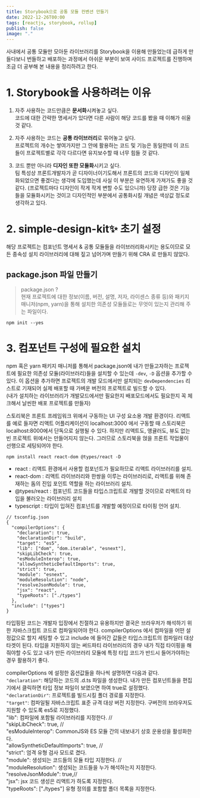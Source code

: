 ```yaml
---
title: Storybook으로 공통 모듈 컨벤션 만들기
date: 2022-12-26T00:00
tags: [reactjs, storybook, rollup]
publish: false
image: "."
---
```


사내에서 공통 모듈만 모아둔 라이브러리를 Storybook을 이용해 만들었는데 급하게 만들다보니 번들하고 배포하는 과정에서 아쉬운 부분이 보여 사이드 프로젝트를 진행하며 조금 더 공부해 본 내용을 정리하려고 한다.

# 1. Storybook을 사용하려는 이유
1. 자주 사용하는 코드만큼은 **문서화**시켜놓고 싶다.   
코드에 대한 간략한 명세서가 있다면 다른 사람이 해당 코드를 봤을 때 이해가 쉬울 것 같다.

2. 자주 사용하는 코드는 **공통 라이브러리**로 묶어놓고 싶다.   
프로젝트의 개수는 쌓여가지만 그 안에 활용하는 코드 및 기능은 동일한데 이 코드들이 프로젝트별로 각각 다르다면 유지보수할 때 너무 힘들 것 같다.

3. 코드 뿐만 아니라 **디자인 또한 모듈화**시키고 싶다.   
팀 특성상 프론트개발자가 곧 디자이너이기도해서 프론트의 코드와 디자인이 일체화되었으면 좋겠다는 생각에 도입했는데 사실 이 부분은 유연하게 가져가도 좋을 것 같다. (프로젝트마다 디자인이 작게 작게 변할 수도 있으니까) 당장 급한 것은 기능들을 모듈화시키는 것이고 디자인적인 부분에서 공통화시킬 개념은 색상값 정도로 생각하고 있다.

# 2. simple-design-kit✨ 초기 설정

해당 프로젝트는 컴포넌트 명세서 & 공통 모듈들을 라이브러리화시키는 용도이므로 모든 종속성 설치 라이브러리에 대해 짚고 넘어가며 만들기 위해 CRA 로 만들지 않았다. 

## package.json 파일 만들기

> package.json ?   
> 현재 프로젝트에 대한 정보(이름, 버전, 설명, 저자, 라이센스 종류 등)와 패키지 매니저(npm, yarn)을 통해 설치한 의존성 모듈들로는 무엇이 있는지 관리해 주는 파일이다.

```
npm init --yes
```

# 3. 컴포넌트 구성에 필요한 설치

npm 혹은 yarn 패키지 매니저를 통해서 package.json에 내가 만들고자하는 프로젝트에 필요한 의존성 모듈(라이브러리)들을 설치할 수 있는데 `-dev`, `-D` 옵션을 추가할 수 있다. 이 옵션을 추가하면 프로젝트의 개발 모드에서만 설치되는 `devDependencies` 리스트로 기재되어 실제 배포할 때 가벼운 버전의 프로젝트로 빌드할 수 있다.   
(내가 설치하는 라이브러리가 개발모드에서만 필요한지 배포모드에서도 필요한지 꼭 체크해서 날씬한 배포 프로젝트를 만들자) 

스토리북은 프론트 프레임워크 위에서 구동하는 UI 구성 요소용 개발 환경이다. 리액트를 예로 들자면 리액트 어플리케이션이 localhost:3000 에서 구동할 때 스토리북은 localhost:8000에서 단독으로 실행될 수 있다. 하지만 리액트도, 앵귤러도, 뷰도 없는 빈 프로젝트 위에서는 만들어지지 않는다. 그러므로 스토리북을 얹을 프론트 작업물이 선행으로 세팅되어야 한다.

```
npm install react react-dom @types/react -D
```
- react : 리액트 환경에서 사용할 컴포넌트가 필요하므로 리액트 라이브러리를 설치.
- react-dom : 리액트 라이브러리와 한쌍을 이루는 라이브러리로, 리액트를 위해 존재하는 돔의 진입 포인트 역할을 하는 라이브러리 설치.
- @types/react : 컴포넌트 코드들을 타입스크립트로 개발할 것이므로 리액트의 타입을 불러오는 라이브러리 설치
- typescript : 타입이 입혀진 컴포넌트를 개발할 예정이므로 타이핑 언어 설치.

```
// tsconfig.json
{
  "compilerOptions": {
    "declaration": true,
    "declarationDir": "build",
    "target": "es5",
    "lib": ["dom", "dom.iterable", "esnext"],
    "skipLibCheck": true,
    "esModuleInterop": true,
    "allowSyntheticDefaultImports": true,
    "strict": true,
    "module": "esnext",
    "moduleResolution": "node",
    "resolveJsonModule": true,
    "jsx": "react",
    "typeRoots": ["./types"]
  },
  "include": ["types"]
}
```
타입핑된 코드는 개발자 입장에서 친절하고 유용하지만 결국은 브라우저가 해석하기 위한 자바스크립트 코드로 컴파일되어야 한다. compilerOptions 에서 컴파일을 어떤 설정값으로 할지 세팅할 수 있고 include 에 들어간 값들은 타입스크립트의 컴파일러 대상 타겟이 된다. 타입을 지원하지 않는 써드파티 라이브러리의 경우 내가 직접 타이핑을 해줘야할 수도 있고 내가 만든 라이브러리 모듈에 특정 타입 코드가 반드시 들어가야하는 경우 활용하기 좋다.

compilerOptions 에 설정한 옵션값들을 하나씩 설명하면 다음과 같다.
`"declaration"`: 해당하는 코드의 .d.ts 파일을 생성한다. 내가 만든 컴포넌트들을 편집기에서 클릭하면 타입 정보 파일이 보였으면 하여 true로 설정했다.     
`"declarationDir"`: 프로젝트를 빌드시킬 폴더 경로를 지정한다.   
`"target"`: 컴파일될 자바스크립트 표준 규격 대상 버전 지정한다. 구버전의 브라우저도 지원할 수 있도록 es5로 지정했다.   
"lib": 컴파일에 포함될 라이브러리를 지정한다. //   
"skipLibCheck": true, //   
"esModuleInterop": CommonJS와 ES 모듈 간의 내보내기 상호 운용성을 활성화한다.   
"allowSyntheticDefaultImports": true, //   
"strict": 엄격 유형 검사 모드로 켰다.  
"module": 생성되는 코드들의 모듈 타입 지정한다. //      
"moduleResolution": 생성되는 코드들을 누가 해석하는지 지정한다.     
"resolveJsonModule": true,//      
"jsx": jsx 코드 생성은 리액트가 하도록 지정한다.      
"typeRoots": ["./types"] 유형 정의를 포함할 폴더 목록을 지정한다.   